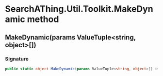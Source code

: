 # SearchAThing.Util.Toolkit.MakeDynamic method
## MakeDynamic(params ValueTuple<string, object>[])
### Signature
```csharp
public static object MakeDynamic(params ValueTuple<string, object>[] items)
```
